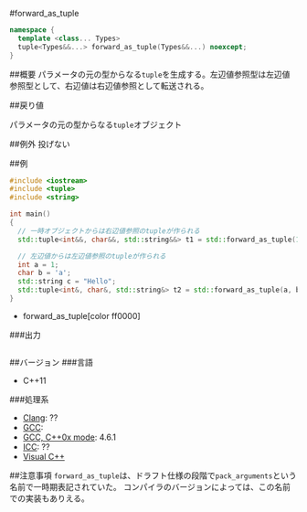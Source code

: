 #forward_as_tuple
```cpp
namespace {
  template <class... Types>
  tuple<Types&&...> forward_as_tuple(Types&&...) noexcept;
}
```

##概要
パラメータの元の型からなる`tuple`を生成する。左辺値参照型は左辺値参照型として、右辺値は右辺値参照として転送される。


##戻り値

パラメータの元の型からなる`tuple`オブジェクト


##例外
投げない


##例
```cpp
#include <iostream>
#include <tuple>
#include <string>

int main()
{
  // 一時オブジェクトからは右辺値参照のtupleが作られる
  std::tuple<int&&, char&&, std::string&&> t1 = std::forward_as_tuple(1, 'a', std::string("Hello"));

  // 左辺値からは左辺値参照のtupleが作られる
  int a = 1;
  char b = 'a';
  std::string c = "Hello";
  std::tuple<int&, char&, std::string&> t2 = std::forward_as_tuple(a, b, c);
}
```
* forward_as_tuple[color ff0000]

###出力
```
```

##バージョン
###言語
- C++11

###処理系
- [Clang](/implementation#clang.md): ??
- [GCC](/implementation#gcc.md): 
- [GCC, C++0x mode](/implementation#gcc.md): 4.6.1
- [ICC](/implementation#icc.md): ??
- [Visual C++](/implementation#visual_cpp.md) 


##注意事項
`forward_as_tuple`は、ドラフト仕様の段階で`pack_arguments`という名前で一時期表記されていた。 
コンパイラのバージョンによっては、この名前での実装もありえる。

